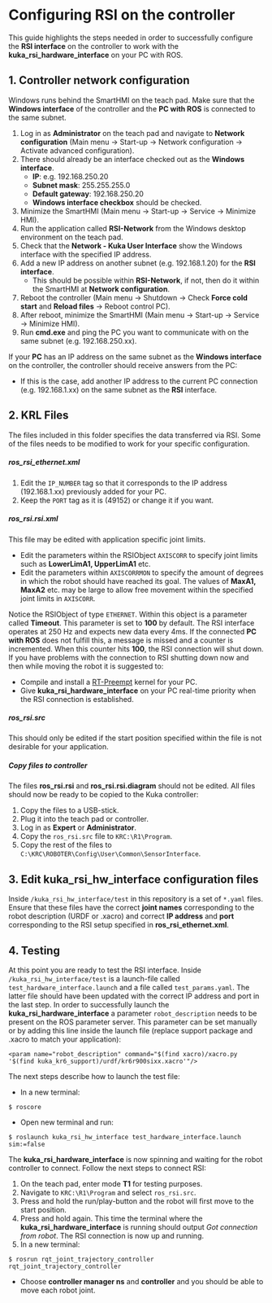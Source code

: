 # Configuring RSI on the controller

This guide highlights the steps needed in order to successfully configure the **RSI interface** on the controller to work with the **kuka_rsi_hardware_interface** on your PC with ROS.

## 1. Controller network configuration

Windows runs behind the SmartHMI on the teach pad. Make sure that the **Windows interface** of the controller and the **PC with ROS** is connected to the same subnet.

1. Log in as **Administrator** on the teach pad and navigate to **Network configuration** (Main menu -> Start-up -> Network configuration -> Activate advanced configuration).
2. There should already be an interface checked out as the **Windows interface**.
   * **IP**: e.g. 192.168.250.20
   * **Subnet mask**: 255.255.255.0
   * **Default gateway**: 192.168.250.20
   * **Windows interface checkbox** should be checked.
3. Minimize the SmartHMI (Main menu -> Start-up -> Service -> Minimize HMI).
4. Run the application called **RSI-Network** from the Windows desktop environment on the teach pad.
5. Check that the **Network - Kuka User Interface** show the Windows interface with the specified IP address.
6. Add a new IP address on another subnet (e.g. 192.168.1.20) for the **RSI interface**.
   * This should be possible within **RSI-Network**, if not, then do it within the SmartHMI at **Network configuration**.
7. Reboot the controller (Main menu -> Shutdown -> Check **Force cold start** and **Reload files** -> Reboot control PC).
8. After reboot, minimize the SmartHMI (Main menu -> Start-up -> Service -> Minimize HMI).
9. Run **cmd.exe** and ping the PC you want to communicate with on the same subnet (e.g. 192.168.250.xx).

If your **PC** has an IP address on the same subnet as the **Windows interface** on the controller, the controller should receive answers from the PC:
* If this is the case, add another IP address to the current PC connection (e.g. 192.168.1.xx) on the same subnet as the **RSI** interface.

## 2. KRL Files

The files included in this folder specifies the data transferred via RSI. Some of the files needs to be modified to work for your specific configuration.

##### ros_rsi_ethernet.xml
1. Edit the `IP_NUMBER` tag so that it corresponds to the IP address (192.168.1.xx) previously added for your PC.
2. Keep the `PORT` tag as it is (49152) or change it if you want.

##### ros_rsi.rsi.xml
This file may be edited with application specific joint limits.
* Edit the parameters within the RSIObject `AXISCORR` to specify joint limits such as **LowerLimA1, UpperLimA1** etc.
* Edit the parameters within `AXISCORRMON` to specify the amount of degrees in which the robot should have reached its goal. The values of **MaxA1, MaxA2** etc. may be large to allow free movement within the specified joint limits in `AXISCORR`.

Notice the RSIObject of type `ETHERNET`. Within this object is a parameter called **Timeout**. This parameter is set to **100** by default. The RSI interface operates at 250 Hz and expects new data every 4ms. If the connected **PC with ROS** does not fulfill this, a message is missed and a counter is incremented. When this counter hits **100**, the RSI connection will shut down. If you have problems with the connection to RSI shutting down now and then while moving the robot it is suggested to:
* Compile and install a [RT-Preempt](https://rt.wiki.kernel.org/index.php/RT_PREEMPT_HOWTO) kernel for your PC.
* Give **kuka_rsi_hardware_interface** on your PC real-time priority when the RSI connection is established.

##### ros_rsi.src
This should only be edited if the start position specified within the file is not desirable for your application.

##### Copy files to controller
The files **ros_rsi.rsi** and **ros_rsi.rsi.diagram** should not be edited. All files should now be ready to be copied to the Kuka controller:

1. Copy the files to a USB-stick.
2. Plug it into the teach pad or controller.
3. Log in as **Expert** or **Administrator**.
4. Copy the `ros_rsi.src` file to `KRC:\R1\Program`.
5. Copy the rest of the files to `C:\KRC\ROBOTER\Config\User\Common\SensorInterface`.

## 3. Edit kuka_rsi_hw_interface configuration files
Inside `/kuka_rsi_hw_interface/test` in this repository is a set of `*.yaml` files. Ensure that these files have the correct **joint names** corresponding to the robot description (URDF or .xacro) and correct **IP address** and **port** corresponding to the RSI setup specified in **ros_rsi_ethernet.xml**.

## 4. Testing
At this point you are ready to test the RSI interface. Inside `/kuka_rsi_hw_interface/test` is a launch-file called `test_hardware_interface.launch` and a file called `test_params.yaml`. The latter file should have been updated with the correct IP address and port in the last step. In order to successfully launch the **kuka_rsi_hardware_interface** a parameter `robot_description` needs to be present on the ROS parameter server. This parameter can be set manually or by adding this line inside the launch file (replace support package and .xacro to match your application):

```
<param name="robot_description" command="$(find xacro)/xacro.py '$(find kuka_kr6_support)/urdf/kr6r900sixx.xacro'"/>
```

The next steps describe how to launch the test file:

* In a new terminal:

```
$ roscore
```

* Open new terminal and run:

```
$ roslaunch kuka_rsi_hw_interface test_hardware_interface.launch sim:=false
```

The **kuka_rsi_hardware_interface** is now spinning and waiting for the robot controller to connect. Follow the next steps to connect RSI:

1. On the teach pad, enter mode **T1** for testing purposes.
2. Navigate to `KRC:\R1\Program` and select `ros_rsi.src`.
3. Press and hold the run/play-button and the robot will first move to the start position.
4. Press and hold again. This time the terminal where the **kuka_rsi_hardware_interface** is running should output *Got connection from robot*. The RSI connection is now up and running.
5. In a new terminal:

```
$ rosrun rqt_joint_trajectory_controller rqt_joint_trajectory_controller
```

* Choose **controller manager ns** and **controller** and you should be able to move each robot joint.

